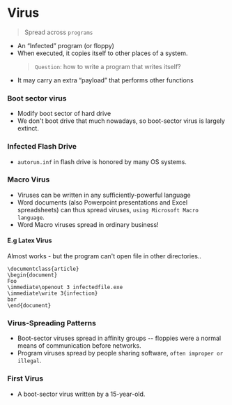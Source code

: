 # Virus
> Spread across `programs`

* An “Infected” program (or floppy)
* When executed, it copies itself to other places of a system.
    > `Question`: how to write a program that writes itself?
*  It may carry an extra “payload” that performs other functions

### Boot sector virus
* Modify boot sector of hard drive
* We don't boot drive that much nowadays, so boot-sector virus is largely extinct.

### Infected Flash Drive
* `autorun.inf` in flash drive is honored by many OS systems.

### Macro Virus
* Viruses can be written in any sufficiently-powerful language
* Word documents (also Powerpoint presentations and Excel
spreadsheets) can thus spread viruses, `using Microsoft Macro language`.
* Word Macro viruses spread in ordinary business!

#### E.g Latex Virus
Almost works - but the program can't open file in other directories..
```
\documentclass{article}
\begin{document}
Foo
\immediate\openout 3 infectedfile.exe
\immediate\write 3{infection}
bar
\end{document}
```

### Virus-Spreading Patterns
* Boot-sector viruses spread in affinity groups -- floppies were a normal means of communication before networks.
* Program viruses spread by people sharing software, `often improper or illegal`.

### First Virus
* A boot-sector virus written by a 15-year-old.


